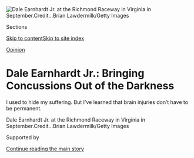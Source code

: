 <div id="app">

<div>

<div>

<div>

</div>

<div data-aria-hidden="false">

<div id="site-content" data-role="main">

<div>

<div class="css-1aor85t" style="opacity:0.000000001;z-index:-1;visibility:hidden">

<div class="css-1hqnpie">

<div class="css-epjblv">

<span class="css-17xtcya">[Opinion](/section/opinion)</span><span class="css-x15j1o">|</span><span class="css-fwqvlz">Dale
Earnhardt Jr.: Bringing Concussions Out of the
Darkness</span>

</div>

<div class="css-k008qs">

<div class="css-1iwv8en">

<span class="css-18z7m18"></span>

<div>

</div>

</div>

<span class="css-1n6z4y">https://nyti.ms/2ApKo2j</span>

<div class="css-1705lsu">

<div class="css-4xjgmj">

<div class="css-4skfbu" data-role="toolbar" data-aria-label="Social Media Share buttons, Save button, and Comments Panel with current comment count" data-testid="share-tools">

  - 
  - 
  - 
  - 
    
    <div class="css-6n7j50">
    
    </div>

  - 

</div>

</div>

</div>

</div>

</div>

</div>

<div id="NYT_TOP_BANNER_REGION" class="css-11qgg8s">

</div>

<div id="fullBleedHeaderContent">

<div class="css-n4ws9g">

![<span class="css-16f3y1r e13ogyst0" data-aria-hidden="true">Dale
Earnhardt Jr. at the Richmond Raceway in Virginia in
September.</span><span class="css-cnj6d5 e1z0qqy90" itemprop="copyrightHolder"><span class="css-1ly73wi e1tej78p0">Credit...</span><span><span>Brian
Lawdermilk/Getty
Images</span></span></span>](https://static01.graylady3jvrrxbe.onion/images/2018/10/23/opinion/23earnhardt/merlin_144102582_8adbab97-d108-4fab-ae7d-a385a8fff340-articleLarge.jpg?quality=75&auto=webp&disable=upscale)

</div>

<div class="css-3z92zw">

<div class="css-6cn7ki">

<div class="NYTAppHideMasthead css-1bcu9v6 e1suatyy0">

<div class="section css-1o1qe8k e1suatyy2">

<div class="css-cu5p7t er09x8g0">

<div class="css-6n7j50">

</div>

<span class="css-1dv1kvn">Sections</span>

[Skip to content](#site-content)[Skip to site index](#site-index)

</div>

<div class="css-10698na e1huz5gh0">

</div>

</div>

</div>

[Opinion](/section/opinion)

<div class="css-1sojcmr ehdk2mb0">

# Dale Earnhardt Jr.: Bringing Concussions Out of the Darkness

</div>

I used to hide my suffering. But I’ve learned that brain injuries don’t
have to be permanent.

</div>

</div>

<div class="css-nwzfg5 e1gnum310">

<span class="css-1f9pvn2 health">Dale Earnhardt Jr. at the Richmond
Raceway in Virginia in
September.</span><span class="css-cnj6d5 e1z0qqy90" itemprop="copyrightHolder"><span class="css-1ly73wi e1tej78p0">Credit...</span><span><span>Brian
Lawdermilk/Getty Images</span></span></span>

</div>

<div id="sponsor-wrapper" class="css-1hyfx7x">

<div id="sponsor-slug" class="css-19vbshk">

Supported by

</div>

[Continue reading the main
story](#after-sponsor)

<div id="sponsor" class="ad sponsor-wrapper" style="text-align:center;height:100%;display:block">

</div>

<div id="after-sponsor">

</div>

</div>

<div class="css-1wx1auc e1gnum311">

<div class="css-18e8msd">

<div class="css-vp77d3 epjyd6m0">

<div class="css-1baulvz">

By <span class="css-1baulvz last-byline" itemprop="name">Dale Earnhardt
Jr.</span>

<div class="css-8atqhb">

Mr. Earnhardt is a former Nascar driver.

</div>

</div>

</div>

  - Oct. 23,
    2018

  - 
    
    <div class="css-4xjgmj">
    
    <div class="css-d8bdto" data-role="toolbar" data-aria-label="Social Media Share buttons, Save button, and Comments Panel with current comment count" data-testid="share-tools">
    
      - 
      - 
      - 
      - 
        
        <div class="css-6n7j50">
        
        </div>
    
      - 
    
    </div>
    
    </div>

</div>

</div>

</div>

<div class="section meteredContent css-1r7ky0e" name="articleBody" itemprop="articleBody">

<div class="css-1fanzo5 StoryBodyCompanionColumn">

<div class="css-53u6y8">

I never wanted to be a concussion expert. I know some of the world’s
leading authorities on head injuries and I’m certainly not one of them,
but “expert” is a relative term. My expertise comes from personal
experience.

During my two decades behind the wheel as a full-time Nascar driver, I
suffered more than a dozen concussions. For a long time, I managed to
keep most of them a secret, but then my symptoms got too severe to keep
up the charade and I was forced to get help. My battle with head
injuries has given me a wealth of firsthand knowledge of the causes,
symptoms, and types of concussions, and their treatments.

Racers get every injury you can think of, from broken legs to cracked
collarbones. But it was concussions, not fractures, that forced me to
retire as a full-time Nascar driver in 2017. Twice I was pushed out of
the driver’s seat because of concussion-related symptoms, missing two
major races in 2012 and an entire half-season in 2016.

During the four years in between I had other injuries too, but I kept
them hidden until doctors intervened and told me to get out of my car.
In the days following a race, I would often feel disoriented and
confused, detached from my body. Some people experience sharp headaches
or ringing in the ears when concussed. For me, my balance was off and my
mind felt swishy, lagging behind whatever my body was trying to do.

</div>

</div>

<div class="css-1fanzo5 StoryBodyCompanionColumn">

<div class="css-53u6y8">

In 1998, at the Daytona 300, my Chevy was tossed into the air and
slammed down so hard on its nose that my helmet dented the steel roll
cage. Later that week when I was working inside a car at the shop, I
suddenly felt the car rolling. I sat up and realized it hadn’t moved an
inch. I’d eventually find out my vestibular system — the communication
lines between the brain, inner ear and body — had been damaged.

But at the time, driven by a will to win and a hardheaded racing
tradition of never showing vulnerability, I concealed my suffering. I
would usually rally by the time the next race weekend came around.
Still, the stress chemicals produced by the anxiety of keeping my secret
worsened my condition. And as I got older, I needed longer and longer to
recover.

</div>

</div>

<div class="css-79elbk" data-testid="photoviewer-wrapper">

<div class="css-z3e15g" data-testid="photoviewer-wrapper-hidden">

</div>

<div class="css-1a48zt4 ehw59r15" data-testid="photoviewer-children">

![<span class="css-16f3y1r e13ogyst0" data-aria-hidden="true">Dale
Earnhardt Jr. competing at a race in Homestead, Fla., in 2017.
</span><span class="css-cnj6d5 e1z0qqy90" itemprop="copyrightHolder"><span class="css-1ly73wi e1tej78p0">Credit...</span><span>Jared
C. Tilton/Getty
Images</span></span>](https://static01.graylady3jvrrxbe.onion/images/2018/10/23/opinion/23earnhardt-02/merlin_145686930_c88768ce-3a67-44dc-abed-483a1ff6fb21-articleLarge.jpg?quality=75&auto=webp&disable=upscale)

</div>

</div>

<div class="css-1fanzo5 StoryBodyCompanionColumn">

<div class="css-53u6y8">

I persisted because it’s what racecar drivers are supposed to do. You
tough it out. I also believed then what so many still do now: that a
concussion is permanent. I worried if I revealed how I really felt, my
peers on the racetrack would see me as damaged goods.

Those same myths and fears affect football players and construction
workers, kids playing youth sports and even people who get in the odd
car accident on their way to the office. But these myths lead us to make
uninformed decisions that harm our lives and livelihoods. A recent
Harris Poll commissioned by the doctors who treated me at the University
of Pittsburgh Medical Center’s Sports Medicine Concussion Program found
that [25 percent of
parents](http://rethinkconcussions.upmc.com/wp-content/uploads/2015/09/harris-poll-report.pdf)
prevent their children from playing contact sports because of concussion
concerns.

</div>

</div>

<div class="css-1fanzo5 StoryBodyCompanionColumn">

<div class="css-53u6y8">

I’m a parent now and I would never tell someone how to raise his child.
And I don’t deny [the estimate that there are 1.7 million to three
million](https://www.upmc.com/services/sports-medicine/services/concussion/facts-statistics)
sports-related concussions a year.

However, I am sure that there is a middle ground, that we can encourage
our kids both to be active and competitive — and to be safe. Research
shows that concussion risks can be reduced by playing smarter and using
the proper equipment.

When concussions do occur, it’s important to remember that brain
injuries can be treated and healed like any other athletic injury — but
only if the proper steps are taken, the right doctors are reached and
the prescribed treatment is followed through to the end.

That treatment is not easy. I’d never been a gym guy, but I learned how
to become one. My rehabilitation in 2016 was the hardest I have ever
worked. I wasn’t told to sit in a dark room, the stereotypical treatment
for concussion. That’s not how it works anymore. Instead, I was pushed
mentally and physically through fine motor skill tuning, exhausting
computer-based eye tests, and a lot of old-fashioned cardio. After
months of work I could feel my brain, eyes, ears and body communicating
properly again.

I also felt my life returning. The constant, dull feeling of fear
lifted. I was smiling again.

Now, I tell my story to let people know they don’t have to silently walk
it off. I tell it to my racing friends who confess they’ve also been
suffering in secret and to many others who’ve never raced a lap. I’ve
given out the phone number to my doctor, Micky Collins at the University
of Pittsburgh, more times than I can count in the past few years. And
when those people reconnect later to tell me that Micky and his team
have given them their lives back, it feels like winning a race.

The advancements in brain science since my first major injury in 2012
are incredible. But all that science won’t mean much if those of us who
are hurting don’t come out of hiding and allow it to be put to use.

I don’t blame my sport for my suffering. Neither do the other
professional athletes I know who love their sport every bit as much as I
love mine. And people hurt on the job performing other tasks are likely
just as passionate about what they do.

</div>

</div>

<div class="css-1fanzo5 StoryBodyCompanionColumn">

<div class="css-53u6y8">

I will always wonder how many more races I could have won or how much
longer I could have raced if not for my stubbornness.

Don’t make the mistakes I made. Help is out there. You just have to ask.

Dale Earnhardt Jr. is a television analyst for NBC Sports and former
Nascar driver.

*Follow The New York Times Opinion section on*
[*Facebook*](https://www.facebookcorewwwi.onion/nytopinion)*,* [*Twitter
(@NYTopinion)*](http://twitter.com/NYTOpinion) *and*
[*Instagram*](https://www.instagram.com/nytopinion/)*.*

</div>

</div>

</div>

<div>

</div>

<div>

</div>

<div>

</div>

<div>

<div id="bottom-wrapper" class="css-1ede5it">

<div id="bottom-slug" class="css-l9onyx">

Advertisement

</div>

[Continue reading the main
story](#after-bottom)

<div id="bottom" class="ad bottom-wrapper" style="text-align:center;height:100%;display:block;min-height:90px">

</div>

<div id="after-bottom">

</div>

</div>

</div>

</div>

</div>

## Site Index

<div>

</div>

## Site Information Navigation

  - [© <span>2020</span> <span>The New York Times
    Company</span>](https://help.nytimes3xbfgragh.onion/hc/en-us/articles/115014792127-Copyright-notice)

<!-- end list -->

  - [NYTCo](https://www.nytco.com/)
  - [Contact
    Us](https://help.nytimes3xbfgragh.onion/hc/en-us/articles/115015385887-Contact-Us)
  - [Work with us](https://www.nytco.com/careers/)
  - [Advertise](https://nytmediakit.com/)
  - [T Brand Studio](http://www.tbrandstudio.com/)
  - [Your Ad
    Choices](https://www.nytimes3xbfgragh.onion/privacy/cookie-policy#how-do-i-manage-trackers)
  - [Privacy](https://www.nytimes3xbfgragh.onion/privacy)
  - [Terms of
    Service](https://help.nytimes3xbfgragh.onion/hc/en-us/articles/115014893428-Terms-of-service)
  - [Terms of
    Sale](https://help.nytimes3xbfgragh.onion/hc/en-us/articles/115014893968-Terms-of-sale)
  - [Site
    Map](https://spiderbites.nytimes3xbfgragh.onion)
  - [Help](https://help.nytimes3xbfgragh.onion/hc/en-us)
  - [Subscriptions](https://www.nytimes3xbfgragh.onion/subscription?campaignId=37WXW)

</div>

</div>

</div>

</div>

